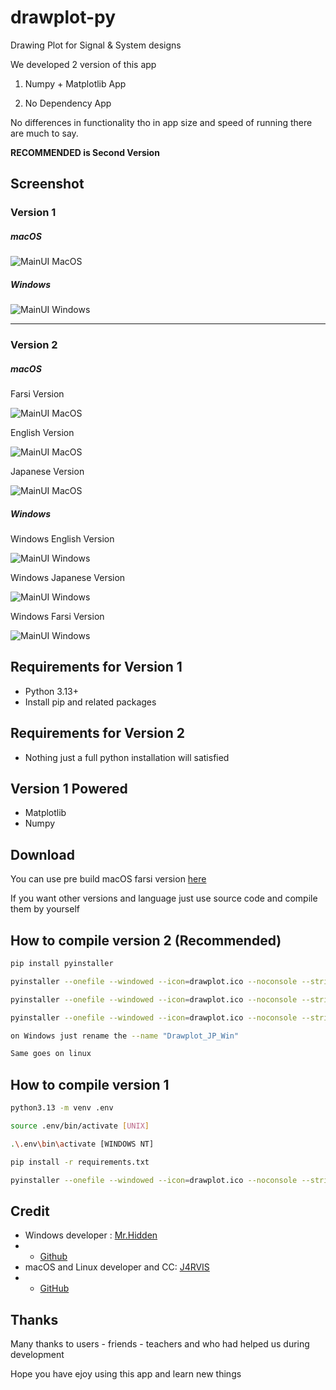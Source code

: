 # drawplot-py
Drawing Plot for Signal &amp; System designs

We developed 2 version of this app

1. Numpy + Matplotlib App

2. No Dependency App

No differences in functionality tho in app size and speed of running there are much to say.

**RECOMMENDED is Second Version**

## Screenshot

### Version 1

##### macOS

![MainUI MacOS](sc/sc_1.png)

##### Windows

![MainUI Windows](sc/sc_2.png)

---

### Version 2

##### macOS

Farsi Version

![MainUI MacOS](sc/sc_fa.png)

English Version

![MainUI MacOS](sc/sc_en.png)

Japanese Version

![MainUI MacOS](sc/sc_jp.png)

##### Windows

Windows English Version

![MainUI Windows](sc/sc_w_en.png)

Windows Japanese Version

![MainUI Windows](sc/sc_w_jp.png)

Windows Farsi Version

![MainUI Windows](sc/sc_w_fa.png)

## Requirements for Version 1

- Python 3.13+
- Install pip and related packages

## Requirements for Version 2

- Nothing just a full python installation will satisfied

## Version 1 Powered 

- Matplotlib
- Numpy

## Download

You can use pre build macOS farsi version [here](https://github.com/JARVIS-AI/drawplot-py/releases/download/2.1.2/Drawplot_FA_macOS.app.zip)

If you want other versions and language just use source code and compile them by yourself

## How to compile version 2 (Recommended)

```bash
pip install pyinstaller

pyinstaller --onefile --windowed --icon=drawplot.ico --noconsole --strip --clean --name "Drawplot_FA_macOS" Graphity_fa.py

pyinstaller --onefile --windowed --icon=drawplot.ico --noconsole --strip --clean --name "Drawplot_EN_macOS" Graphity_en.py

pyinstaller --onefile --windowed --icon=drawplot.ico --noconsole --strip --clean --name "Drawplot_JP_macOS" Graphity_jp.py

on Windows just rename the --name "Drawplot_JP_Win"

Same goes on linux
```

## How to compile version 1

```bash
python3.13 -m venv .env

source .env/bin/activate [UNIX]

.\.env\bin\activate [WINDOWS NT]

pip install -r requirements.txt

pyinstaller --onefile --windowed --icon=drawplot.ico --noconsole --strip --clean --name "Drawplot" drawplot.py
```

## Credit

- Windows developer : [Mr.Hidden](https://t.me/Darker1063)
- - [Github](https://github.com/hamid1021)
- macOS and Linux developer and CC: [J4RVIS](https://me.amsl.ir)
- - [GitHub](https://github.com/JARVIS-AI)

## Thanks

Many thanks to users - friends - teachers and who had helped us during development

Hope you have ejoy using this app and learn new things

